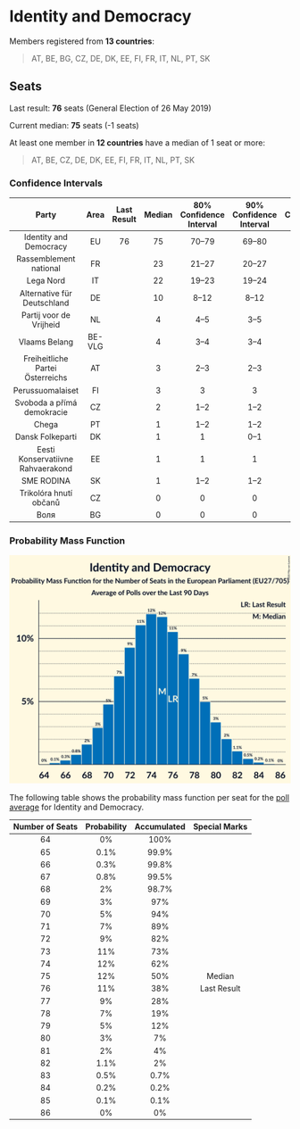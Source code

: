 # Identity and Democracy

Members registered from **13 countries**:

> AT, BE, BG, CZ, DE, DK, EE, FI, FR, IT, NL, PT, SK

## Seats

Last result: **76** seats (General Election of 26 May 2019)

Current median: **75** seats (-1 seats)

At least one member in **12 countries** have a median of 1 seat or more:

> AT, BE, CZ, DE, DK, EE, FI, FR, IT, NL, PT, SK

### Confidence Intervals

| Party | Area | Last Result | Median | 80% Confidence Interval | 90% Confidence Interval | 95% Confidence Interval | 99% Confidence Interval |
|:-----:|:----:|:-----------:|:------:|:-----------------------:|:-----------------------:|:-----------------------:|:-----------------------:|
| Identity and Democracy | EU | 76 | 75 | 70–79 | 69–80 | 68–81 | 66–83 |
| Rassemblement national | FR | | 23 | 21–27 | 20–27 | 20–27 | 19–28 |
| Lega Nord | IT | | 22 | 19–23 | 19–24 | 18–24 | 17–25 |
| Alternative für Deutschland | DE | | 10 | 8–12 | 8–12 | 7–12 | 7–12 |
| Partij voor de Vrijheid | NL | | 4 | 4–5 | 3–5 | 3–5 | 3–6 |
| Vlaams Belang | BE-VLG | | 4 | 3–4 | 3–4 | 3–4 | 3–4 |
| Freiheitliche Partei Österreichs | AT | | 3 | 2–3 | 2–3 | 2–3 | 2–4 |
| Perussuomalaiset | FI | | 3 | 3 | 3 | 3–4 | 3–4 |
| Svoboda a přímá demokracie | CZ | | 2 | 1–2 | 1–2 | 0–2 | 0–3 |
| Chega | PT | | 1 | 1–2 | 1–2 | 0–2 | 0–2 |
| Dansk Folkeparti | DK | | 1 | 1 | 0–1 | 0–1 | 0–1 |
| Eesti Konservatiivne Rahvaerakond | EE | | 1 | 1 | 1 | 1–2 | 1–2 |
| SME RODINA | SK | | 1 | 1–2 | 1–2 | 1–2 | 1–2 |
| Trikolóra hnutí občanů | CZ | | 0 | 0 | 0 | 0 | 0 |
| Воля | BG | | 0 | 0 | 0 | 0 | 0 |

### Probability Mass Function

![Graph with seats probability mass function not yet produced](average-2020-10-31-seats-pmf-identityanddemocracy.png "Seats Probability Mass Function")

The following table shows the probability mass function per seat for the [poll average](average-2020-10-31.html) for Identity and Democracy.

| Number of Seats | Probability | Accumulated | Special Marks |
|:---------------:|:-----------:|:-----------:|:-------------:|
| 64 | 0% | 100% |  |
| 65 | 0.1% | 99.9% |  |
| 66 | 0.3% | 99.8% |  |
| 67 | 0.8% | 99.5% |  |
| 68 | 2% | 98.7% |  |
| 69 | 3% | 97% |  |
| 70 | 5% | 94% |  |
| 71 | 7% | 89% |  |
| 72 | 9% | 82% |  |
| 73 | 11% | 73% |  |
| 74 | 12% | 62% |  |
| 75 | 12% | 50% | Median |
| 76 | 11% | 38% | Last Result |
| 77 | 9% | 28% |  |
| 78 | 7% | 19% |  |
| 79 | 5% | 12% |  |
| 80 | 3% | 7% |  |
| 81 | 2% | 4% |  |
| 82 | 1.1% | 2% |  |
| 83 | 0.5% | 0.7% |  |
| 84 | 0.2% | 0.2% |  |
| 85 | 0.1% | 0.1% |  |
| 86 | 0% | 0% |  |


